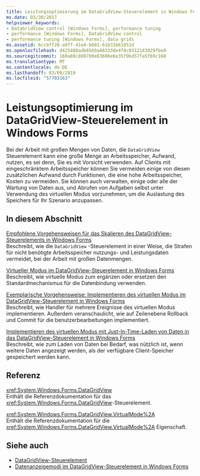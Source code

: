 ```yaml
---
title: Leistungsoptimierung im DataGridView-Steuerelement in Windows Forms
ms.date: 03/30/2017
helpviewer_keywords:
- DataGridView control [Windows Forms], performance tuning
- performance [Windows Forms], DataGridView control
- performance tuning [Windows Forms], data grids
ms.assetid: 6ccbff28-a0ff-41e4-b601-61b31b61851d
ms.openlocfilehash: d425488adb8569a48333de4f8c0312143029fbe0
ms.sourcegitcommit: 160a88c8087b0e63606e6e35f9bd57fa5f69c168
ms.translationtype: MT
ms.contentlocale: de-DE
ms.lasthandoff: 03/09/2019
ms.locfileid: "57703163"
---
```

# <a name="performance-tuning-in-the-windows-forms-datagridview-control"></a>Leistungsoptimierung im DataGridView-Steuerelement in Windows Forms
Bei der Arbeit mit großen Mengen von Daten, die `DataGridView` Steuerelement kann eine große Menge an Arbeitsspeicher, Aufwand, nutzen, es sei denn, Sie es mit Vorsicht verwenden. Auf Clients mit eingeschränktem Arbeitsspeicher können Sie vermeiden einige von diesen zusätzlichen Aufwand durch Funktionen, die eine hohe Arbeitsspeicher, Kosten zu vermeiden. Sie können auch verwalten, einige oder alle der Wartung von Daten aus, und Abrufen von Aufgaben selbst unter Verwendung des virtuellen Modus vorzunehmen, um die Auslastung des Speichers für Ihr Szenario anzupassen.  
  
## <a name="in-this-section"></a>In diesem Abschnitt  
 [Empfohlene Vorgehensweisen für das Skalieren des DataGridView-Steuerelements in Windows Forms](best-practices-for-scaling-the-windows-forms-datagridview-control.md)  
 Beschreibt, wie die `DataGridView` -Steuerelement in einer Weise, die Strafen für nicht benötigte Arbeitsspeicher nutzungs- und Leistungsdaten vermeidet, bei der Arbeit mit großen Datenmengen.  
  
 [Virtueller Modus im DataGridView-Steuerelement in Windows Forms](virtual-mode-in-the-windows-forms-datagridview-control.md)  
 Beschreibt, wie virtuelle Modus zum ergänzen oder ersetzen den Standardmechanismus für die Datenbindung verwenden.  
  
 [Exemplarische Vorgehensweise: Implementieren des virtuellen Modus im DataGridView-Steuerelement in Windows Forms](implementing-virtual-mode-wf-datagridview-control.md)  
 Beschreibt, wie Handler für mehrere Ereignisse des virtuellen Modus implementieren. Außerdem veranschaulicht, wie auf Zeilenebene Rollback und Commit für die benutzerbearbeitungen implementiert.  
  
 [Implementieren des virtuellen Modus mit Just-In-Time-Laden von Daten in das DataGridView-Steuerelement in Windows Forms](implementing-virtual-mode-jit-data-loading-in-the-datagrid.md)  
 Beschreibt, wie zum Laden von Daten bei Bedarf, was nützlich ist, wenn weitere Daten angezeigt werden, als der verfügbare Client-Speicher gespeichert werden kann.  
  
## <a name="reference"></a>Referenz  
 <xref:System.Windows.Forms.DataGridView>  
 Enthält die Referenzdokumentation für das <xref:System.Windows.Forms.DataGridView>-Steuerelement.  
  
 <xref:System.Windows.Forms.DataGridView.VirtualMode%2A>  
 Enthält die Referenzdokumentation für die <xref:System.Windows.Forms.DataGridView.VirtualMode%2A> Eigenschaft.  
  
## <a name="see-also"></a>Siehe auch
- [DataGridView-Steuerelement](datagridview-control-windows-forms.md)
- [Datenanzeigemodi im DataGridView-Steuerelement in Windows Forms](data-display-modes-in-the-windows-forms-datagridview-control.md)
